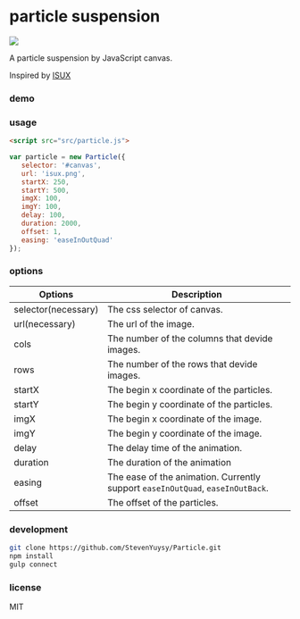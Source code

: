 # particle suspension
![](https://travis-ci.org/StevenYuysy/Particle#)

A particle suspension by JavaScript canvas.

Inspired by [ISUX](https://isux.tencent.com/canvas-particle-animation.html)

### demo

### usage

```html
<script src="src/particle.js">
```

```javascript
var particle = new Particle({
   selector: '#canvas',
   url: 'isux.png',
   startX: 250,
   startY: 500,
   imgX: 100,
   imgY: 100,
   delay: 100,
   duration: 2000,
   offset: 1,
   easing: 'easeInOutQuad'
});
```

### options

|Options|Description|
|-------|-----------|
|selector(necessary)|The css selector of canvas.|
|url(necessary)|The url of the image.|
|cols|The number of the columns that devide images.|
|rows|The number of the rows that devide images.|
|startX|The begin x coordinate of the particles.|
|startY|The begin y coordinate of the particles.|
|imgX|The begin x coordinate of the image.|
|imgY|The begin y coordinate of the image.|
|delay|The delay time of the animation.|
|duration|The duration of the animation|
|easing|The ease of the animation. Currently support `easeInOutQuad`, `easeInOutBack`.|
|offset|The offset of the particles.|

### development

```bash
git clone https://github.com/StevenYuysy/Particle.git
npm install
gulp connect
```

### license

MIT
